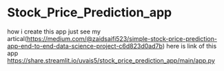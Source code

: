 # Stock_Price_Prediction_app 
how i create this app just see my artical(https://medium.com/@zaidsaifi523/simple-stock-price-prediction-app-end-to-end-data-science-project-c6d823d0ad7b)
here is link of this app
https://share.streamlit.io/uvais5/stock_price_prediction_app/main/app.py
